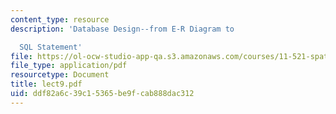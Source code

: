```yaml
---
content_type: resource
description: 'Database Design--from E-R Diagram to

  SQL Statement'
file: https://ol-ocw-studio-app-qa.s3.amazonaws.com/courses/11-521-spatial-database-management-and-advanced-geographic-information-systems-spring-2003/ddf82a6c39c15365be9fcab888dac312_lect9.pdf
file_type: application/pdf
resourcetype: Document
title: lect9.pdf
uid: ddf82a6c-39c1-5365-be9f-cab888dac312
---
```

